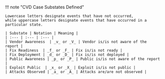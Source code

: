 !!! note "CVD Case Substates Defined"

    Lowercase letters designate events that have not occurred,
    while uppercase letters designate events that have occurred in a particular state.

    | Substate | Notation | Meaning |
    | :--- | :--- | :--- |
    | Vendor Awareness  | _v_ or _V_ | Vendor is/is not aware of the report |
    | Fix Readiness  | _f_ or _F_ | Fix is/is not ready |
    | Fix Deployment | _d_ or _D_ | Fix is/is not deployed |
    | Public Awareness | _p_ or _P_ | Public is/is not aware of the report |
    | Exploit Public  | _x_ or _X_ | Exploit is/is not public |
    | Attacks Observed | _a_ or _A_ | Attacks are/are not observed |
